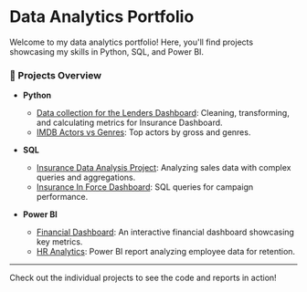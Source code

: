 # Data Analytics Portfolio

Welcome to my data analytics portfolio! Here, you'll find projects showcasing my skills in Python, SQL, and Power BI.

### 📁 Projects Overview

- **Python**
  - [Data collection for the Lenders Dashboard](Python/Lender%20Loans%20Dashboard): Cleaning, transforming, and calculating metrics for Insurance Dashboard.
  - [IMDB Actors vs Genres](Python/IMDB%20Actors%20vs%20Genres): Top actors by gross and genres.

- **SQL**
  - [Insurance Data Analysis Project](SQL/Insurance%20Events%20and%20Comments%20for%20Lender): Analyzing sales data with complex queries and aggregations.
  - [Insurance In Force Dashboard](SQL/Insurance%20in%20Force%20analysis): SQL queries for campaign performance.

- **Power BI**
  - [Financial Dashboard](PowerBI/Financial_Report/README.md): An interactive financial dashboard showcasing key metrics.
  - [HR Analytics](PowerBI/HR_Analytics/README.md): Power BI report analyzing employee data for retention.

---

Check out the individual projects to see the code and reports in action!
